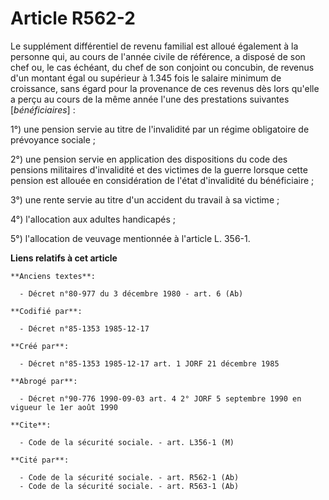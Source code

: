 # Article R562-2

Le supplément différentiel de revenu familial est alloué également à la personne qui, au cours de l'année civile de
référence, a disposé de son chef ou, le cas échéant, du chef de son conjoint ou concubin, de revenus d'un montant égal ou
supérieur à 1.345 fois le salaire minimum de croissance, sans égard pour la provenance de ces revenus dès lors qu'elle a
perçu au cours de la même année l'une des prestations suivantes [*bénéficiaires*] : 

1°) une pension servie au titre de l'invalidité par un régime obligatoire de prévoyance sociale ; 

2°) une pension servie en application des dispositions du code des pensions militaires d'invalidité et des victimes de la
guerre lorsque cette pension est allouée en considération de l'état d'invalidité du bénéficiaire ; 

3°) une rente servie au titre d'un accident du travail à sa victime ; 

4°) l'allocation aux adultes handicapés ; 

5°) l'allocation de veuvage mentionnée à l'article L. 356-1.

**Liens relatifs à cet article**

	**Anciens textes**:

	  - Décret n°80-977 du 3 décembre 1980 - art. 6 (Ab)

	**Codifié par**:

	  - Décret n°85-1353 1985-12-17

	**Créé par**:

	  - Décret n°85-1353 1985-12-17 art. 1 JORF 21 décembre 1985

	**Abrogé par**:

	  - Décret n°90-776 1990-09-03 art. 4 2° JORF 5 septembre 1990 en vigueur le 1er août 1990

	**Cite**:

	  - Code de la sécurité sociale. - art. L356-1 (M)

	**Cité par**:

	  - Code de la sécurité sociale. - art. R562-1 (Ab)
	  - Code de la sécurité sociale. - art. R563-1 (Ab)
